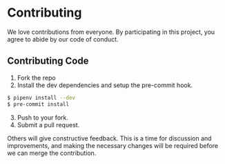 # Contributing

We love contributions from everyone. By participating in this project, you agree to abide by our code of conduct.

## Contributing Code

1. Fork the repo
2. Install the dev dependencies and setup the pre-commit hook.

```bash
$ pipenv install --dev
$ pre-commit install
```

3. Push to your fork.
4. Submit a pull request.

Others will give constructive feedback. This is a time for discussion and improvements, and making the necessary 
changes will be required before we can merge the contribution.
